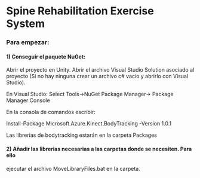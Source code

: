 # Spine Rehabilitation Exercise System

### Para empezar:


#### 1) Conseguir el paquete NuGet:

Abrir el proyecto en Unity.
Abrir el archivo Visual Studio Solution asociado al proyecto (Si no hay ninguna crear un archivo c# vacio y 
abrirlo con Visual Studio). 

En Visual Studio:
Select Tools->NuGet Package Manager-> Package Manager Console

En la consola de comandos escribir:

Install-Package Microsoft.Azure.Kinect.BodyTracking -Version 1.0.1

Las librerias de bodytracking estarán en la carpeta Packages


#### 2) Añadir las librerias necesarias a las carpetas donde se necesiten. Para ello
ejecutar el archivo MoveLibraryFiles.bat en la carpeta.
